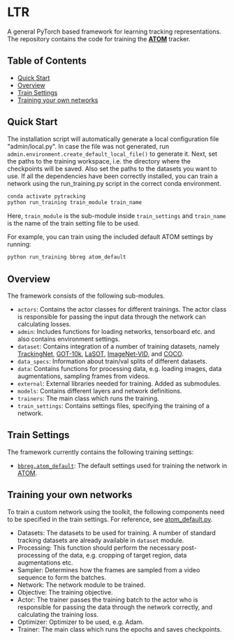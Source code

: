 # LTR

A general PyTorch based framework for learning tracking representations. The repository contains the code for training the [**ATOM**](https://arxiv.org/pdf/1811.07628.pdf) tracker.

## Table of Contents

* [Quick Start](#quick-start)
* [Overview](#overview)
* [Train Settings](#train-settings)
* [Training your own networks](#training-your-own-networks)

## Quick Start
The installation script will automatically generate a local configuration file  "admin/local.py". In case the file was not generated, run ```admin.environment.create_default_local_file()``` to generate it. Next, set the paths to the training workspace, 
i.e. the directory where the checkpoints will be saved. Also set the paths to the datasets you want to use. If all the dependencies have been correctly installed, you can train a network using the run_training.py script in the correct conda environment.  
```bash
conda activate pytracking
python run_training train_module train_name
```
Here, ```train_module``` is the sub-module inside ```train_settings``` and ```train_name``` is the name of the train setting file to be used.

For example, you can train using the included default ATOM settings by running:
```bash
python run_training bbreg atom_default
```


## Overview
The framework consists of the following sub-modules.  
 - ```actors```: Contains the actor classes for different trainings. The actor class is responsible for passing the input data through the network can calculating losses.  
 - ```admin```: Includes functions for loading networks, tensorboard etc. and also contains environment settings.  
 - ```dataset```: Contains integration of a number of training datasets, namely [TrackingNet](https://tracking-net.org/), [GOT-10k](http://got-10k.aitestunion.com/), [LaSOT](https://cis.temple.edu/lasot/), 
 [ImageNet-VID](http://image-net.org/), and [COCO](http://cocodataset.org/#home).  
 - ```data_specs```: Information about train/val splits of different datasets.   
 - ```data```: Contains functions for processing data, e.g. loading images, data augmentations, sampling frames from videos.  
 - ```external```: External libraries needed for training. Added as submodules.  
 - ```models```: Contains different layers and network definitions.  
 - ```trainers```: The main class which runs the training.  
 - ```train_settings```: Contains settings files, specifying the training of a network.   
 
## Train Settings
 The framework currently contains the following training settings:  
 - [```bbreg.atom_default```](pytracking/ltr/train_settings/bbreg/atom_default.py): The default settings used for training the network in [ATOM](https://arxiv.org/pdf/1811.07628.pdf).
 
 
## Training your own networks
To train a custom network using the toolkit, the following components need to be specified in the train settings. For reference, see [atom_default.py](pytracking/ltr/train_settings/bbreg/atom_default.py).  
- Datasets: The datasets to be used for training. A number of standard tracking datasets are already available in ```dataset``` module.  
- Processing: This function should perform the necessary post-processing of the data, e.g. cropping of target region, data augmentations etc.  
- Sampler: Determines how the frames are sampled from a video sequence to form the batches.  
- Network: The network module to be trained.  
- Objective: The training objective.  
- Actor: The trainer passes the training batch to the actor who is responsible for passing the data through the network correctly, and calculating the training loss.  
- Optimizer: Optimizer to be used, e.g. Adam.  
- Trainer: The main class which runs the epochs and saves checkpoints. 
 

 